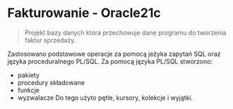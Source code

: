 # Fakturowanie - Oracle21c
> Projekt bazy danych która przechowuje dane programu do tworzenia faktur sprzedaży.

Zastosowano podstawowe operacje za pomocą jeżyka zapytań SQL oraz języka proceduralnego PL/SQL.
Za pomocą języka PL/SQL stworzono:
  - pakiety
  - procedury składowane
  - funkcje
  - wyzwalacze
Do tego użyto pętle, kursory, kolekcje i wyjątki.
